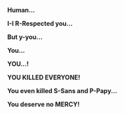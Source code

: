 **Human...**

**I-I R-Respected you...**

**But y-you...**

**You...**

**YOU...!**

**YOU KILLED EVERYONE!**

**You even killed S-Sans and P-Papy...**

**You deserve no MERCY!**
